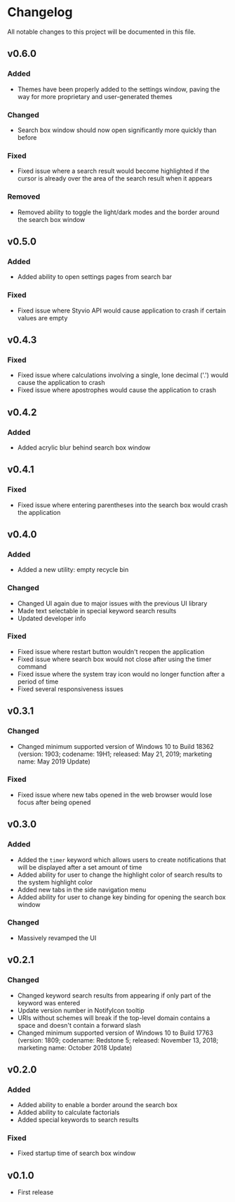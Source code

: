 # Changelog

All notable changes to this project will be documented in this file.

## v0.6.0

### Added

* Themes have been properly added to the settings window, paving the way for more proprietary and user-generated themes

### Changed

* Search box window should now open significantly more quickly than before

### Fixed

* Fixed issue where a search result would become highlighted if the cursor is already over the area of the search result when it appears

### Removed

* Removed ability to toggle the light/dark modes and the border around the search box window

## v0.5.0

### Added

* Added ability to open settings pages from search bar

### Fixed

* Fixed issue where Styvio API would cause application to crash if certain values are empty

## v0.4.3

### Fixed

* Fixed issue where calculations involving a single, lone decimal ('.') would cause the application to crash
* Fixed issue where apostrophes would cause the application to crash

## v0.4.2

### Added

* Added acrylic blur behind search box window

## v0.4.1

### Fixed

* Fixed issue where entering parentheses into the search box would crash the application

## v0.4.0

### Added

* Added a new utility: empty recycle bin

### Changed

* Changed UI again due to major issues with the previous UI library
* Made text selectable in special keyword search results
* Updated developer info

### Fixed

* Fixed issue where restart button wouldn't reopen the application
* Fixed issue where search box would not close after using the timer command
* Fixed issue where the system tray icon would no longer function after a period of time
* Fixed several responsiveness issues

## v0.3.1

### Changed

* Changed minimum supported version of Windows 10 to Build 18362 (version: 1903; codename: 19H1; released: May 21, 2019; marketing name: May 2019 Update)

### Fixed

* Fixed issue where new tabs opened in the web browser would lose focus after being opened

## v0.3.0

### Added

* Added the `timer` keyword which allows users to create notifications that will be displayed after a set amount of time
* Added ability for user to change the highlight color of search results to the system highlight color
* Added new tabs in the side navigation menu
* Added ability for user to change key binding for opening the search box window

### Changed

* Massively revamped the UI

## v0.2.1

### Changed

* Changed keyword search results from appearing if only part of the keyword was entered
* Update version number in NotifyIcon tooltip
* URIs without schemes will break if the top-level domain contains a space and doesn't contain a forward slash
* Changed minimum supported version of Windows 10 to Build 17763 (version: 1809; codename: Redstone 5; released: November 13, 2018; marketing name: October 2018 Update)

## v0.2.0

### Added

* Added ability to enable a border around the search box
* Added ability to calculate factorials
* Added special keywords to search results

### Fixed

* Fixed startup time of search box window

## v0.1.0

* First release